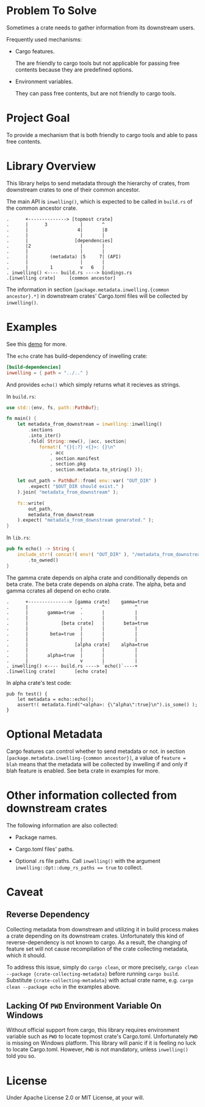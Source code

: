 # Problem To Solve

Sometimes a crate needs to gather information from its downstream users.

Frequently used mechanisms:

- Cargo features.

  The are friendly to cargo tools but not applicable for passing free contents
  because they are predefined options.

- Environment variables.

  They can pass free contents, but are not friendly to cargo tools.

# Project Goal

To provide a mechanism that is both friendly to cargo tools and able to pass
free contents.

# Library Overview

This library helps to send metadata through the hierarchy of crates, from
downstream crates to one of their common ancestor.

The main API is `inwelling()`, which is expected to be called in `build.rs` of
the common ancestor crate.

```text
.      +--------------> [topmost crate]
.      |      3            |       ^
.      |                  4|       |8
.      |                   |       |
.      |                 [dependencies]
.      |2                  |       |
.      |                   |       |
.      |        (metadata) |5     7| (API)
.      |                   |       |
.      |        1          v   6   |
. inwelling() <---- build.rs ----> bindings.rs
.[inwelling crate]     [common ancestor]
```

The information in section `[package.metadata.inwelling.{common ancestor}.*]`
in downstream crates' Cargo.toml files will be collected by `inwelling()`.

# Examples

See this [demo](https://github.com/oooutlk/inwelling/tree/main/examples/)
for more.

The `echo` crate has build-dependency of inwelling crate:

```toml
[build-dependencies]
inwelling = { path = "../.." }
```

And provides `echo()` which simply returns what it recieves as strings.

In `build.rs`:

```rust
use std::{env, fs, path::PathBuf};

fn main() {
    let metadata_from_downstream = inwelling::inwelling()
        .sections
        .into_iter()
        .fold( String::new(), |acc, section|
            format!( "{}{:?} <{}>: {}\n"
                , acc
                , section.manifest
                , section.pkg
                , section.metadata.to_string() ));

    let out_path = PathBuf::from( env::var( "OUT_DIR" )
        .expect( "$OUT_DIR should exist." )
    ).join( "metadata_from_downstream" );

    fs::write(
        out_path,
        metadata_from_downstream
    ).expect( "metadata_from_downstream generated." );
}
```

In `lib.rs`:

```rust
pub fn echo() -> String {
    include_str!( concat!( env!( "OUT_DIR" ), "/metadata_from_downstream" ))
        .to_owned()
}
```

The gamma crate depends on alpha crate and conditionally depends on beta crate.
The beta crate depends on alpha crate. The alpha, beta and gamma ccrates all
depend on echo crate.

```text
.      +---------------> [gamma crate]    gamma=true
.      |                   .       ^           ^
.      |       gamma=true  .       |           |
.      |                   .       |           |
.      |            [beta crate]   |       beta=true
.      |                   |       |           |
.      |        beta=true  |       |           |
.      |                   |       |           |
.      |                 [alpha crate]    alpha=true
.      |                   |       |           |
.      |       alpha=true  |       |           |
.      |                   v       |           |
. inwelling() <---- build.rs ----> `echo()`----+
.[inwelling crate]       [echo crate]
```

In alpha crate's test code:

```rust,no_run
pub fn test() {
    let metadata = echo::echo();
    assert!( metadata.find("<alpha>: {\"alpha\":true}\n").is_some() );
}
```

# Optional Metadata

Cargo features can control whether to send metadata or not. in section
`[package.metadata.inwelling-{common ancestor}]`, a value of `feature = blah`
means that the metadata will be collected by inwelling if and only if blah
feature is enabled. See beta crate in examples for more.

# Other information collected from downstream crates

The following information are also collected:

- Package names.

- Cargo.toml files' paths.

- Optional .rs file paths. Call `inwelling()` with the argument
`inwelling::Opt::dump_rs_paths == true` to collect.

# Caveat

## Reverse Dependency

Collecting metadata from downstream and utilizing it in build process makes a
crate depending on its downstream crates. Unfortunately this kind of
reverse-dependency is not known to cargo. As a result, the changing of feature
set will not cause recompilation of the crate collecting metadata, which it
should.

To address this issue, simply do `cargo clean`, or more precisely,
`cargo clean --package {crate-collecting-metadata}` before running
`cargo build`. Substitute `{crate-collecting-metadata}` with actual crate name,
e.g. `cargo clean --package echo` in the examples above.

## Lacking Of `PWD` Environment Variable On Windows

Without official support from cargo, this library requires environment variable
such as `PWD` to locate topmost crate's Cargo.toml. Unfortunately `PWD` is
missing on Windows platform. This library will panic if it is feeling no luck to
locate Cargo.toml. However, `PWD` is not mandatory, unless `inwelling()` told
you so.

# License

Under Apache License 2.0 or MIT License, at your will.
